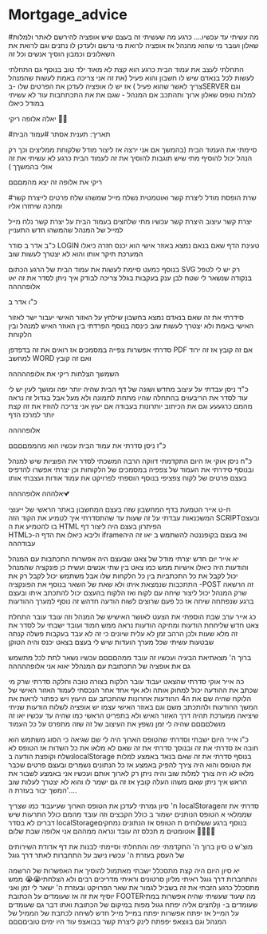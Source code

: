 ﻿# Mortgage_advice
#מה עשיתי עד עכשיו....
 כרגע מה שעשיתי זה בעצם שיש אופציה להירשם לאתר ולמלות שאלון 
 ועובר מי שהוא מהנהל אז אופציה לרואת מי נרשם ולעדכן לו נתנים וגם לרואת את השאלונים וכמבון הוסיך אנשים וכל זה 
 
 
התחלתי לעצב את עמוד הבית כרגע הוא קצת לא מאוד ילד טוב
בנוסף גם התחלתי לעשות לכל בנאדם שיש לו חשבון והוא פעיל (את זה אני צריכה באמת לעשות שהמנהל צריך לאשר שהוא פעיל )
אז יש לו אופציה לעדכן את הפרטים שלו 
-בSERVER וגם למלות טופס שאלון ארוך ותהתכב אם המנהל - שגם את את התכתתבות עוד לא עשיתי במודל כיאלו  


יאלה אלופה ריקי 🩷💋


#תאריך: תענית אסתר
#עמוד הבית 

סיימתי את העמוד הבית
(בהמשך אם אני ירצה  אז ליצור מודל שלקוחת  ממליצים וכך רק הנהל יכול להוסיף מתי שיש תוגבות להוסיך את זה לעמוד הבית 
כרגע לא עשיתי את זה 
אולי בהמשךך
)

ריקי את  אלופה  זה יצא מהמםםם


#שרת 
הופסת מודל ליצרת קשר 
ואוטמטית נשלח מייל שמשהו שלח פרטים לייצרת קשר ומחכה שיחזרו אליו 

יצרת קשר
עיצוב היצרת קשר
עכשיו מתי שלחצים בעמוד הבית על יצרת קשר נלח מייל למייל של המנהל שהמשהו חדש התעניין 

כ"ב אדר ב
  סודר  LOGIN טעינת הדף שאם בנאם נמצא באוזר אישי הוא יכנס חזרה כיאלו המערכת תיקר אותו והוא לא יצטרך לעשות  שוב

  בנוסף כמעט סיימת לעשות את עמוד הבית 
  של הרגע הכתום SVG רק יש לי לטפל בנקודה שנשאר לי שטח לבן ענק בעקבות בגלל
צריכה לבודק איך ניתן לסדר את זה 
יאו אלופהההה

כ"ו אדר ב

סידרתי את זה שאם בנאדם נמצא בחשבון שילחץ על האזור האישי  יעבור ישר לאזור האישי באמת ולא יצטרך לעשות שוב כינסה 
בנוסף הפרדתי בין האוזר האיש למנהל ובין הלקוחת 

   סדרתי אפשרות צפייה במסמכים
    אז רואים את זה בדפדפן  PDF    אם זה קובץ
   אז זה ירוד למחשב WORD    ואם זה קובץ 


השמשך הצלחות ריקי
את אלופההההה
 
   
   
כ"ד ניסן 
עבדתי על עיצוב מחדש ושונה של דף הבית 
שהיה יותר יפה ומושך לעין 
יש לי עוד לסדר את הריבעוים בהתחלה שהיו מתחת לתמונה ולא מעל אבל בגדול זה נראה מהמם כרגעעע
וגם את הכיתוב יותרונות בעבודה אם יעוץ אני צריכה להוזיז את זה קצת יותר  למרכז הדף 

אלופהההה

כ"ז ניסן 
סדרתי את עמוד הבית  עכשיו הוא מהממםםםם

כ"ח ניסן 
אוקי אז היום התקדמתי דווקה הרבה 
המשכתי  לסדר את הפוציות  שיש למנהל 
ובנוסף סידרתי את העמוד של צפפיה במסמכים של הלקוחות 
וכן יצרתי אפשרו להדפיס בעצם פרטים של לקוח צפציפי 
בנוסף הוספתי לפרויקט את עמוד אודות ועצבתי אותו 

יאלההה אלופהההה💕



ח-ט אייר
 הטמעת בדף המחשבון שזה בעצם המחשבון באתר הראשי  של ייעוצי   המשכנאות 
עבדתי על זה שעות 
עד שהתסדרתי איך לטמיע את הקוד הזה 
 SCRIPTובעצם בו להטמיע את ה  HTML הפיתרון בעצם היה ליצור דף  
HTMLוליבא  כיאלו את הדף ה-כ iframeואז בעצם בקופננטה להשתמש ב
יאו זה היה עבודההה 



יא אייר
יום חדש
יצרתי מודל של צאט 
שבעצם היה אפשרות התכתבות עם המנהל 
והודעות היה כיאלו אישיות 
ממש כמו צאט בין שתי אנשים 
ועשית כן פונקציה שהמנהל יכול לקבל את כל התכתביות בין כל הלקחות שלו 
אבל משתמש יכול לקבל רק את התתכבות שנמצאת איתו ולא שאת של השאר
בנוסף את הפונקציה -POST 
זה הרשאה שרק המנהל יכול ליצור שיחה עם לקוח ואז הלקוח בהעצם יכול להתכתב איתו 
ובעצם ברגע שנפתחה שיחה אז כל פעם שרוצים  לשוח הודעה חדהש זה נוסף למערך ההודעות 


כג אייר
ערב שבת 
הוספתי את הצעט לאושר האישיש של המנהל 
וזה עובד עובר התחלת צאט חדש שליחחת הודעות ומחיקה הודעות 
נראה ממש חמוד ועובד
ישבתי על לסדר את זה מלא שעות 
ולכן הרהב זמן לא עלית שיונים כי זה לא עבד בעקבות פשלה קנתה שבטעות עשיתי 
שכל מערך הועדות שיש לי בעצם בצאט יכנס והיה הטוקן 

ברוך ה' מצאתיאת הבעיה ועכשיו זה עובד ממהםםםם 
עכשיו נשאר לתת לכל מתשמש גם את אופציה של התכתובת עם המנהלל 
יאוא אני אלופההההה

כה אייר
אוקי סדרתי שהצאט יעבוד עובר הלקוח בצורה טובה וחלקה 
סדרתי שרק מי שכתב את ההודעה יכול למחוק אותה ולא אף אחד אחר
הנכסתי לעמוד האזור האישי של הלוקח שהיה שם את ה4 ההודעות אחרונות שהתכתב עם היעוץ
ויש כפתור  לראות את המשך  ההודעות ולהתכתב משם 
וגם באוזר האישי עצמו יש אופציה לשלוח הודעות 
שניתי שיציאה ממערכת תהיה דרך האזור האיש ולא בתפריט הראשי כמו שהיה עד עכשיו 
יאו זה מושלםםםם 
שהיה לי זמן נשפץ את העיצוב של זה שזה מתפרס על כל העמוד 


כ"ו אייר
היום ישבתי וסדרתי שהטופס הארוך  היה לי שם שגיאה 
כי הסוג משתמש הוא חובה
אז סדרתי את זה 
ובנוסך סדרתי את זה שאם לא מלאו את כל השדות אז הטופס לא  נשלח וקופצת הודעה
 בlocalStorage   בנוסף סדרתי את זה שאם בנאד  באמצע למלות את הטופס והוא היה צירך להפיק באמצע אז כל הנתונים נשמרים ובעצם פרטים שכבר מלאו לא היה צורך למלות שוב והיה ניתן רק לארוך אותם
 ועכשיו אני באמצע לשבור את הראש איך ניתן שאם משהו העלה קובץ אז זה גם ישמר לו והוא לא יצטרך לעלות שוב
 המשך יבור בעזרת ה'....
  
ח' סיון 
גמרתי  לעדכן את הטופס הארוך שעיעבוד כמו שצריך
 localStorageסדרתי את זה שממלאי א הטופס הנותנים ישמור  ב
 כולל הקבצים 
 וזה עובד מהמם כולל התרעות שיש דברים לא בסדר
 localStorageבנוסף ברגע ששלוחים ת הטופס אז הנתונים נמחקים אוטומטים מ
תכלס זה עובד ונראה ממההם
אני אלופה שבת שלום
💐💐💐💐

מוצ'ש ט סיון 
ברוך ה' התקדמתי יפה והתחלתי וסיימתי לבנות את דף אדודת השירותים של העסק
בעזרת ה' עכשיו נישב  על התחברות לאתר דרך גוגל 


יא סיון 
היום היה קצת מתסכלל 
ישבתי מאתמול להוסיך את האפשרות של הרשמה והתחברות דרך גוגל
ראיתי מליון סרטונים וראיתי מדריכים רבים 
ולא הצלחתי😭😭
ממש מתסכלל 
כרגע הזבתי את זה בשביל לגמור את שאר הפרויקט 
ובעזרת ה' ישאר לי זמן ואני יוסיף את זה 
 אז שעומדים על הכתובת  FOOTERמה שעוד שעשיתי שהיה אפשרות במתי שעומדים ב-
 וןלחצים אליה יפתח גגול מפות במיקום של הכתובת 
 ואתו דבר גם שעומדים על המייל אז יפתח אפשרות יפתח במייל מייל חדש לשיחה לכתבת של הממיל של המנהל 
 וגם בווצאפ יפפתח לינק ליצרת קשר בבואצפ 
עוד היו ימים טוביםםםם